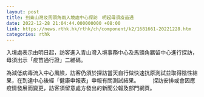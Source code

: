 ```yaml
---
layout: post
title: 到青山灣及馬頭角兩入境處中心探訪　明起毋須疫苗通
date: 2022-12-28 21:04:44.000000000 +08:00
link: https://news.rthk.hk/rthk/ch/component/k2/1681661-20221228.htm
categories: rthk
---
```


入境處表示由明日起，訪客進入青山灣入境事務中心及馬頭角羈留中心進行探訪，毋須出示「疫苗通行證」二維碼。

為減低病毒流入中心風險，訪客仍須於探訪當天自行做快速抗原測試並取得陰性結果，在到達中心後經「健康申報表」申報有關測試結果。
　　 
探訪安排或會因應疫情發展而變更，訪客須留意處方發出的新聞公報及部門網頁。
